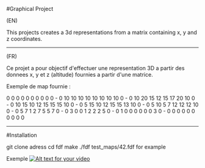 #Graphical Project

(EN)

This projects creates a 3d representations from a matrix containing x, y and z coordinates.


---------------------------------------------------------------
(FR)

Ce projet a pour objectif d'effectuer une representation 3D a partir des donnees x, y et z (altitude) fournies a partir d'une matrice.

Exemple de map fournie :

0  0  0  0  0  0  0  0  0  0 -
0 10 10 10 10 10 10 10 10  0 -
0 10 20 15 12 15 17 20 10  0 -
0 10 15 10 12 15 15 15 10  0 -
0  5 15 10 12 15 15 13 10  0 -
0  5 10  5  7 12 12 12 10  0 -
0  5  7  1  2  7  5  5  7  0 -
0  3  0  0  1  2  2  2  5  0 -
0  1  0  0  0  0  0  0  3  0 -
0  0  0  0  0  0  0  0  0  0

----------------------------------------------------------------------------
#Installation

git clone adress 
cd fdf
make
./fdf test_maps/42.fdf for example


Exemple
[![Alt text for your video](https://img.youtube.com/vi/T-D1KVIuvjA/0.jpg)](https://www.youtube.com/watch?v=H8QbKCzpmxM)




